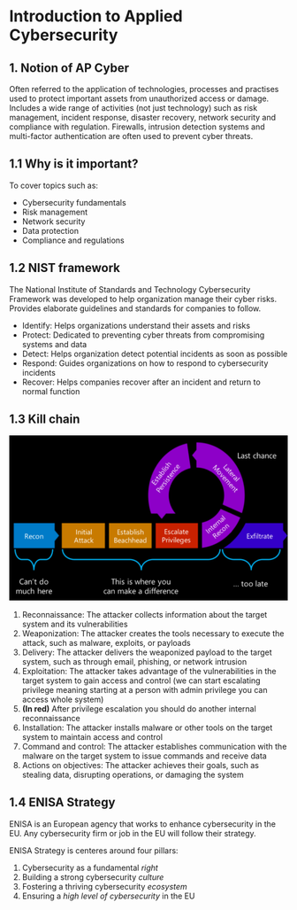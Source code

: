 # Introduction to Applied Cybersecurity

## 1. Notion of AP Cyber

Often referred to the application of technologies, processes and practises used to protect important assets from unauthorized access or damage.
Includes a wide range of activities (not just technology) such as risk management, incident response, disaster recovery, network security and compliance with regulation. Firewalls, intrusion detection systems and multi-factor authentication are often used to prevent cyber threats.

## 1.1 Why is it important?

To cover topics such as:

- Cybersecurity fundamentals
- Risk management
- Network security
- Data protection
- Compliance and regulations

## 1.2 NIST framework

The National Institute of Standards and Technology Cybersecurity Framework was developed to help organization manage their cyber risks. Provides elaborate guidelines and standards for companies to follow.

- Identify: Helps organizations understand their assets and risks
- Protect: Dedicated to preventing cyber threats from compromising systems and data
- Detect: Helps organization detect potential incidents as soon as possible
- Respond: Guides organizations on how to respond to cybersecurity incidents
- Recover: Helps companies recover after an incident and return to normal function

## 1.3 Kill chain

![kill-chain](./assets/image.png)

1. Reconnaissance: The attacker collects information about the target system and its vulnerabilities
2. Weaponization: The attacker creates the tools necessary to execute the attack, such as malware, exploits, or payloads
3. Delivery: The attacker delivers the weaponized payload to the target system, such as through email, phishing, or network intrusion
4. Exploitation: The attacker takes advantage of the vulnerabilities in the target system to gain access and control (we can start escalating privilege meaning starting at a person with admin privilege you can access whole system)
5. **(In red)** After privilege escalation you should do another internal reconnaissance
6. Installation: The attacker installs malware or other tools on the target system to maintain access and control
7. Command and control: The attacker establishes communication with the malware on the target system to issue commands and receive data
8. Actions on objectives: The attacker achieves their goals, such as stealing data, disrupting operations, or damaging the system

## 1.4 ENISA Strategy
ENISA is an European agency that works to enhance cybersecurity in the EU. Any cybersecurity firm or job in the EU will follow their strategy.

ENISA Strategy is centeres around four pillars:

1. Cybersecurity as a fundamental *right*
2. Building a strong cybersecurity *culture*
3. Fostering a thriving cybersecurity *ecosystem*
4. Ensuring a *high level of cybersecurity* in the EU
